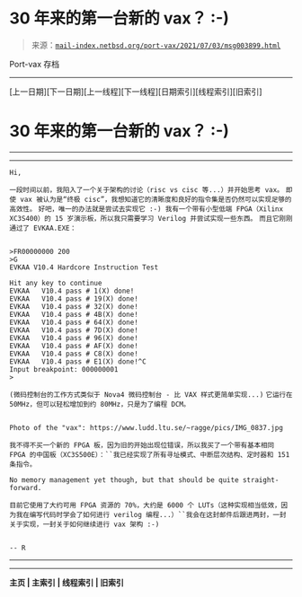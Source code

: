<!--yml

类别：未分类

日期：2024-05-27 14:34:54

-->

# 30 年来的第一台新的 vax？ :-)

> 来源：[`mail-index.netbsd.org/port-vax/2021/07/03/msg003899.html`](https://mail-index.netbsd.org/port-vax/2021/07/03/msg003899.html)

Port-vax 存档

* * *

[上一日期][下一日期][上一线程][下一线程][日期索引][线程索引][旧索引]

# 30 年来的第一台新的 vax？ :-)

* * *

* * *

```
Hi,

```

`一段时间以前，我陷入了一个关于架构的讨论（risc vs cisc 等...）并开始思考 vax。` `即使 vax 被认为是“终极 cisc”，我想知道它的清晰度和良好的指令集是否仍然可以实现足够的高效性。` `好吧，唯一的办法就是尝试去实现它 :-) 我有一个带有小型低端 FPGA（Xilinx XC3S400）的 15 岁演示板，所以我只需要学习 Verilog 并尝试实现一些东西。` `而且它刚刚通过了 EVKAA.EXE：`

```

>FR00000000 200
>G
EVKAA V10.4 Hardcore Instruction Test

Hit any key to continue
EVKAA   V10.4 pass # 1(X) done!
EVKAA   V10.4 pass # 19(X) done!
EVKAA   V10.4 pass # 32(X) done!
EVKAA   V10.4 pass # 4B(X) done!
EVKAA   V10.4 pass # 64(X) done!
EVKAA   V10.4 pass # 7D(X) done!
EVKAA   V10.4 pass # 96(X) done!
EVKAA   V10.4 pass # AF(X) done!
EVKAA   V10.4 pass # C8(X) done!
EVKAA   V10.4 pass # E1(X) done!^C
Input breakpoint: 000000001
>

```

`(微码控制台的工作方式类似于 Nova4 微码控制台 - 比 VAX 样式更简单实现...)` `它运行在 50MHz，但可以轻松增加到约 80MHz，只是为了编程 DCM。`

```

Photo of the "vax": https://www.ludd.ltu.se/~ragge/pics/IMG_0837.jpg

```

`我不得不买一个新的 FPGA 板，因为旧的开始出现位错误，所以我买了一个带有基本相同 FPGA 的中国板（XC3S500E）：``我已经实现了所有寻址模式、中断层次结构、定时器和 151 条指令。`

```
No memory management yet though, but that should be quite straight-forward.

```

`目前它使用了大约可用 FPGA 资源的 70%，大约是 6000 个 LUTs（这种实现相当低效，因为我在编写代码时学会了如何进行 verilog 编程...）``我会在这封邮件后跟进两封，一封关于实现，一封关于如何继续进行 vax 架构 :-)`

```

-- R

```

* * *

* * *

**主页 | 主索引 | 线程索引 | 旧索引**
